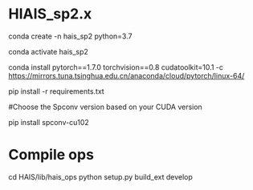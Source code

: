 # HIAIS_sp2.x

conda create -n hais_sp2 python=3.7

conda activate hais_sp2

conda install pytorch==1.7.0 torchvision==0.8 cudatoolkit=10.1 -c https://mirrors.tuna.tsinghua.edu.cn/anaconda/cloud/pytorch/linux-64/

pip install -r requirements.txt  

#Choose the Spconv version based on your CUDA version

pip install spconv-cu102

# Compile ops
cd HAIS/lib/hais_ops
python setup.py build_ext develop
